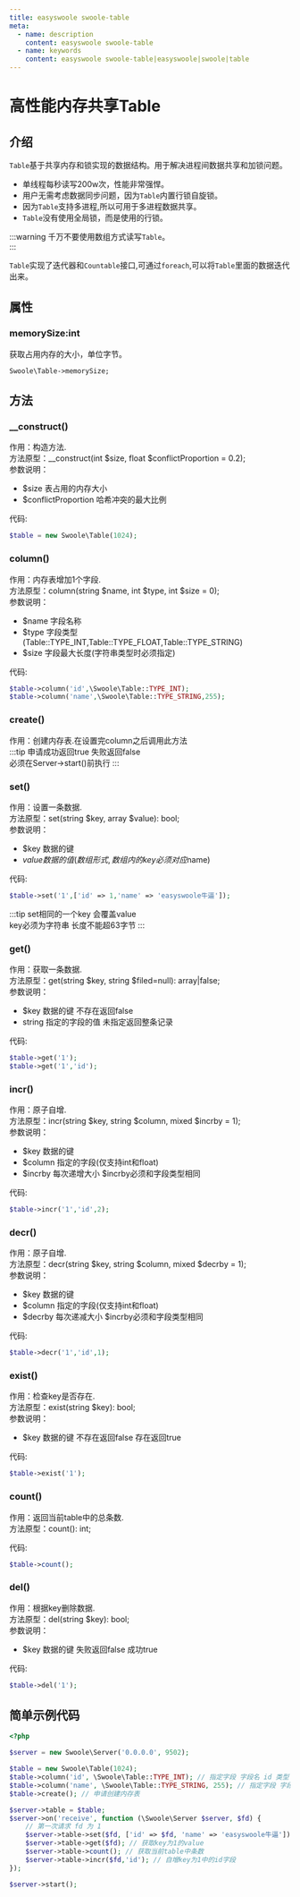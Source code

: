 ```yaml
---
title: easyswoole swoole-table
meta:
  - name: description
    content: easyswoole swoole-table
  - name: keywords
    content: easyswoole swoole-table|easyswoole|swoole|table
---
```


# 高性能内存共享Table
## 介绍
`Table`基于共享内存和锁实现的数据结构。用于解决进程间数据共享和加锁问题。
- 单线程每秒读写200w次，性能非常强悍。
- 用户无需考虑数据同步问题，因为`Table`内置行锁自旋锁。
- 因为`Table`支持多进程,所以可用于多进程数据共享。
- `Table`没有使用全局锁，而是使用的行锁。

:::warning
千万不要使用数组方式读写`Table`。   
:::

`Table`实现了迭代器和`Countable`接口,可通过`foreach`,可以将`Table`里面的数据迭代出来。

## 属性

### memorySize:int

获取占用内存的大小，单位字节。

`Swoole\Table->memorySize;`

## 方法

### __construct()
作用：构造方法.   
方法原型：__construct(int $size, float $conflictProportion = 0.2);    
参数说明：   
- $size  表占用的内存大小
- $conflictProportion 哈希冲突的最大比例

代码:
```php
$table = new Swoole\Table(1024);
```

### column()
作用：内存表增加1个字段.    
方法原型：column(string $name, int $type, int $size = 0);    
参数说明：
- $name 字段名称
- $type 字段类型(Table::TYPE_INT,Table::TYPE_FLOAT,Table::TYPE_STRING)
- $size 字段最大长度(字符串类型时必须指定)

代码:
```php
$table->column('id',\Swoole\Table::TYPE_INT);
$table->column('name',\Swoole\Table::TYPE_STRING,255);
```

### create()
作用：创建内存表.在设置完column之后调用此方法  
:::tip
申请成功返回true 失败返回false    
必须在Server->start()前执行
:::

### set()
作用：设置一条数据.   
方法原型：set(string $key, array $value): bool;  
参数说明：
- $key 数据的键
- $value 数据的值(数组形式,数组内的key必须对应$name)

代码:
```php
$table->set('1',['id' => 1,'name' => 'easyswoole牛逼']);
```

:::tip
set相同的一个key 会覆盖value    
key必须为字符串 长度不能超63字节
:::

### get()
作用：获取一条数据.    
方法原型：get(string $key, string $filed=null): array|false;  
参数说明：
- $key 数据的键 不存在返回false
- string 指定的字段的值 未指定返回整条记录

代码:
```php
$table->get('1');
$table->get('1','id');
```

### incr()
作用：原子自增.    
方法原型：incr(string $key, string $column, mixed $incrby = 1);  
参数说明：
- $key 数据的键
- $column 指定的字段(仅支持int和float)
- $incrby 每次递增大小 $incrby必须和字段类型相同

代码:
```php
$table->incr('1','id',2);
```

### decr()
作用：原子自增.    
方法原型：decr(string $key, string $column, mixed $decrby = 1);  
参数说明：
- $key 数据的键
- $column 指定的字段(仅支持int和float)
- $decrby 每次递减大小 $incrby必须和字段类型相同

代码:
```php
$table->decr('1','id',1);
```

### exist()
作用：检查key是否存在.    
方法原型：exist(string $key): bool;  
参数说明：
- $key 数据的键 不存在返回false 存在返回true

代码:
```php
$table->exist('1');
```

### count()
作用：返回当前table中的总条数.    
方法原型：count(): int;  

代码:
```php
$table->count();
```

### del()
作用：根据key删除数据.    
方法原型：del(string $key): bool;  
参数说明：
- $key 数据的键 失败返回false 成功true

代码:
```php
$table->del('1');
```

## 简单示例代码
```php
<?php

$server = new Swoole\Server('0.0.0.0', 9502);

$table = new Swoole\Table(1024);
$table->column('id', \Swoole\Table::TYPE_INT); // 指定字段 字段名 id 类型 int
$table->column('name', \Swoole\Table::TYPE_STRING, 255); // 指定字段 字段名 name 类型 string 大小 255
$table->create(); // 申请创建内存表

$server->table = $table;
$server->on('receive', function (\Swoole\Server $server, $fd) {
    // 第一次请求 fd 为 1
    $server->table->set($fd, ['id' => $fd, 'name' => 'easyswoole牛逼']); // 设置 key为1的value
    $server->table->get($fd); // 获取key为1的value
    $server->table->count(); // 获取当前table中条数
    $server->table->incr($fd,'id'); // 自增key为1中的id字段
});

$server->start();
```